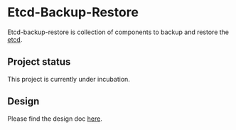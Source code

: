# Etcd-Backup-Restore

Etcd-backup-restore is collection of components to backup and restore the [etcd].

## Project status

This project is currently under incubation.

## Design

Please find the design doc [here](doc/design.md).

[etcd]: https://github.com/coreos/etcd 
